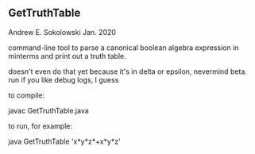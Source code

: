 ## GetTruthTable
Andrew E. Sokolowski      Jan. 2020

command-line tool to parse a canonical boolean algebra expression in minterms
and print out a truth table.

doesn't even do that yet because it's in delta or epsilon, nevermind beta. run
if you like debug logs, I guess

to compile:

javac GetTruthTable.java

to run, for example:

java GetTruthTable 'x\*y\*z\*+x\*y\*z'
